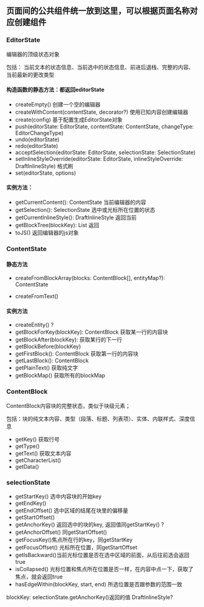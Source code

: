 ## 页面间的公共组件统一放到这里，可以根据页面名称对应创建组件

### EditorState
编辑器的顶级状态对象

包括： 当前文本的状态信息、当前选中的状态信息、前进后退栈、完整的内容、当前最新的更改类型

#### 构造函数的静态方法：都返回editorState
- createEmpty() 创建一个空的编辑器
- createWithContent(contentState, decorator?) 使用已知内容创建编辑器
- create(config) 基于配置生成EditorState对象
- push(editorState: EditorState, contentState: ContentState, changeType: EditorChangeType)
- undo(editorState)
- redo(editorState)
- acceptSelection(editorState: EditorState, selectionState: SelectionState)
- setInlineStyleOverride(editorState: EditorState, inlineStyleOverride: DraftInlineStyle) 格式刷
- set(editorState, options) 

#### 实例方法：
- getCurrentContent(): ContentState 当前编辑器的内容
- getSelection(): SelectionState 选中或光标所在位置的状态
- getCurrentInlineStyle(): DraftInlineStyle 返回当前
- getBlockTree(blockKey): List 返回
- toJS() 返回编辑器的js对象

### ContentState

#### 静态方法
- createFromBlockArray(blocks: ContentBlock[], entityMap?): ContentState 

- createFromText()


#### 实例方法

- createEntity() ?
- getBlockForKey(blockKey): ContentBlock 获取某一行的内容块
- getBlockAfter(blockKey): 获取某行的下一行
- getBlockBefore(blockKey)
- getFirstBlock(): ContentBlock 获取第一行的内容块
- getLastBlock(): ContentBlock 
- getPlainText() 获取纯文字
- getBlockMap() 获取所有的blockMap


### ContentBlock
ContentBlock内容块的完整状态，类似于块级元素；

包括：块的纯文本内容、类型（段落、标题、列表项）、实体、内联样式、深度信息
- getKey() 获取行号
- getType()
- getText() 获取文本内容
- getCharacterList()
- getData()


### selectionState
- getStartKey() 选中内容块的开始key
- getEndKey()
- getEndOffset() 选中区域的结尾在块里的偏移量
- getStartOffset()
- getAnchorKey() 返回选中的块的key, 返回值同getStartKey() ?
- getAnchorOffset() 同getStartOffset()
- getFocusKey()焦点所在行的key，同getStartKey
- getFocusOffset() 光标所在位置，同getStartOffset
- getIsBackward()当前光标位置是否在选中区域的前面，从后往前选会返回true
- isCollapsed() 光标位置和焦点所在位置是否一样，在内容中点一下，获取了焦点，就会返回true
- hasEdgeWithin(blockKey, start, end) 所选位置是否跟参数的范围一致


blockKey: selectionState.getAnchorKey()返回的值
DraftInlineStyle?
